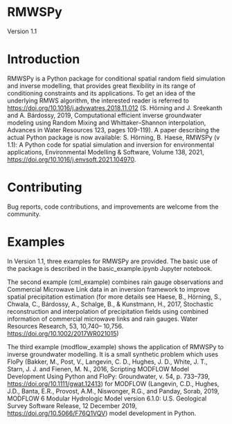 # RMWSPy
Version 1.1

# Introduction
RMWSPy is a Python package for conditional spatial random field simulation and inverse modelling, that provides great flexibility in its range of conditioning constraints and its applications. To get an idea of the underlying RMWS algorithm, the interested reader is referred to https://doi.org/10.1016/j.advwatres.2018.11.012 (S. Hörning and J. Sreekanth and A. Bárdossy, 2019, Computational efficient inverse groundwater modeling using Random Mixing and Whittaker–Shannon interpolation, Advances in Water Resources 123, pages 109-119). A paper describing the actual Python package is now available: S. Hörning, B. Haese, RMWSPy (v 1.1): A Python code for spatial simulation and inversion for environmental applications,
Environmental Modelling & Software, Volume 138, 2021, https://doi.org/10.1016/j.envsoft.2021.104970.

# Contributing
Bug reports, code contributions, and improvements are welcome from the community.

# Examples
In Version 1.1, three examples for RMWSPy are provided. The basic use of the package is described in the basic_example.ipynb Jupyter notebook. 

The second example (cml_example) combines rain gauge observations and Commercial Microwave Link data in an inversion framework to improve spatial precipitation estimation (for more details see  Haese, B., Hörning, S., Chwala, C., Bárdossy, A., Schalge, B., & Kunstmann, H., 2017, Stochastic reconstruction and interpolation of precipitation fields using combined information of commercial microwave links and rain gauges. Water Resources Research, 53, 10,740– 10,756. https://doi.org/10.1002/2017WR021015)

The third example (modflow_example) shows the application of RMWSPy to inverse groundwater modelling. It is a small synthetic problem which uses FloPy (Bakker, M., Post, V., Langevin, C. D., Hughes, J. D.,	White, J. T., Starn, J. J. and Fienen, M. N., 2016, Scripting MODFLOW Model Development Using Python and FloPy: Groundwater, v. 54, p. 733–739, https://doi.org/10.1111/gwat.12413) for MODFLOW (Langevin, C.D., Hughes, J.D., Banta, E.R., Provost, A.M., Niswonger, R.G., and Panday, Sorab, 2019, MODFLOW 6 Modular Hydrologic Model version 6.1.0: U.S. Geological Survey Software Release, 12 December 2019, https://doi.org/10.5066/F76Q1VQV) model development in Python.
